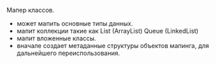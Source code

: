 Мапер классов.
- может мапить основные типы данных.
- мапит коллекции такие как List (ArrayList) Queue (LinkedList)
- мапит вложенные классы.
- вначале создает метаданные структуры объектов мапинга, для дальнейшего переиспользования.
